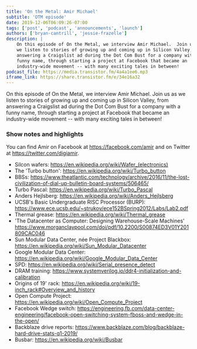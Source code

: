 ```yaml
---
title: 'On the Metal: Amir Michael'
subtitle: 'OTM episode'
date: 2019-12-06T06:09:26-07:00
tags: ['post', 'podcast', 'announcements', 'launch']
authors: ['bryan-cantrill', 'jessie-frazelle']
description: |
    On this episode of On the Metal, we interview Amir Michael.  Join us as 
    we listen to stories of growing up and coming up in Silicon Valley, from 
    answering a Craigslist ad during the Dot Com Bust for a company with a 
    funny name, through starting a project at Facebook that became an 
    industry-wide movement -- with many exciting tales in between!
podcast_file: https://media.transistor.fm/4a4a1ee6.mp3
iframe_link: https://share.transistor.fm/e/34e16a32
---
```


On this episode of On the Metal, we interview Amir Michael.  Join us as we 
listen to stories of growing up and coming up in Silicon Valley, from answering 
a Craigslist ad during the Dot Com Bust for a company with a funny name, 
through starting a project at Facebook that became an industry-wide movement -- 
with many exciting tales in between!

### Show notes and highlights

You can find Amir on Facebook at https://facebook.com/amir and on Twitter at https://twitter.com/digiamir.

- Silcon wafers: <a href='https://en.wikipedia.org/wiki/Wafer_(electronics)'>https://en.wikipedia.org/wiki/Wafer_(electronics)</a>
- The 'Turbo button': https://en.wikipedia.org/wiki/Turbo_button
- BBSs: https://www.theatlantic.com/technology/archive/2016/11/the-lost-civilization-of-dial-up-bulletin-board-systems/506465/
- Turbo Pascal: https://en.wikipedia.org/wiki/Turbo_Pascal
- Anders Hejlsberg: https://en.wikipedia.org/wiki/Anders_Hejlsberg
- UCSB's Basic Undergraduate RISC Processor (BURP): https://www.ece.ucsb.edu/~strukov/ece152BSpring2012/Labs/Lab2.pdf
- Thermal grease: https://en.wikipedia.org/wiki/Thermal_grease
- 'The Datacenter as Computer: Designing Warehouse-Scale Machines' https://www.morganclaypool.com/doi/pdf/10.2200/S00874ED3V01Y201809CAC046
- Sun Modular Data Center, née Project Blackbox: https://en.wikipedia.org/wiki/Sun_Modular_Datacenter
- Google Modular Data Center: https://en.wikipedia.org/wiki/Google_Modular_Data_Center
- SPD: https://en.wikipedia.org/wiki/Serial_presence_detect
- DRAM training: https://www.systemverilog.io/ddr4-initialization-and-calibration
- Origins of 19' rack: https://en.wikipedia.org/wiki/19-inch_rack#Overview_and_history
- Open Compute Project: https://en.wikipedia.org/wiki/Open_Compute_Project
- Facebook Wedge switch: https://engineering.fb.com/data-center-engineering/facebook-open-switching-system-fboss-and-wedge-in-the-open/
- Backblaze drive reports: https://www.backblaze.com/blog/backblaze-hard-drive-stats-q1-2019/
- Busbar: https://en.wikipedia.org/wiki/Busbar

